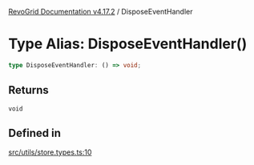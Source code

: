 [RevoGrid Documentation v4.17.2](README.md) / DisposeEventHandler

# Type Alias: DisposeEventHandler()

```ts
type DisposeEventHandler: () => void;
```

## Returns

`void`

## Defined in

[src/utils/store.types.ts:10](https://github.com/revolist/revogrid/blob/ce71b2a267b00cca0f999dcb05c4c4637765259a/src/utils/store.types.ts#L10)
